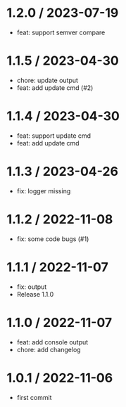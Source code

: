 
1.2.0 / 2023-07-19
==================

  * feat: support semver compare

1.1.5 / 2023-04-30
==================

  * chore: update output
  * feat: add update cmd (#2)

1.1.4 / 2023-04-30
==================

  * feat: support update cmd
  * feat: add update cmd

1.1.3 / 2023-04-26
==================

  * fix: logger missing

1.1.2 / 2022-11-08
==================

  * fix: some code bugs (#1)

1.1.1 / 2022-11-07
==================

  * fix: output
  * Release 1.1.0

1.1.0 / 2022-11-07
==================

  * feat: add console output
  * chore: add changelog

1.0.1 / 2022-11-06
==================

  * first commit
